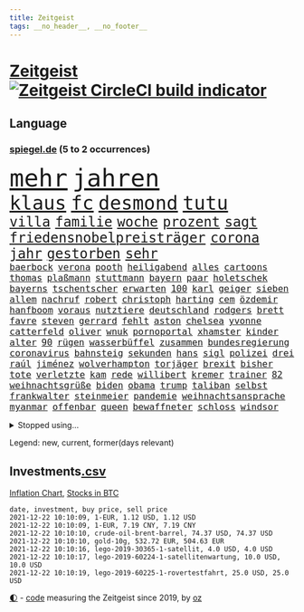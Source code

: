 ```yaml
---
title: Zeitgeist
tags: __no_header__, __no_footer__
---
```


# [Zeitgeist](https://oliz.io/zeitgeist/) [![Zeitgeist CircleCI build indicator](https://circleci.com/gh/ooz/zeitgeist.svg?style=shield)](https://circleci.com/gh/ooz/zeitgeist)

## Language

<h3><a href="https://www.spiegel.de" target="_blank">spiegel.de</a> (5 to 2 occurrences)</h3>
<p style="font-family:monospace">
<span style="font-size:32pt"><a href="news_links.html#mehr" class="current">mehr</a></span>
<span style="font-size:32pt"><a href="news_links.html#jahren" class="current">jahren</a></span>
<br>
<span style="font-size:25pt"><a href="news_links.html#klaus" class="current">klaus</a></span>
<span style="font-size:25pt"><a href="news_links.html#fc" class="current">fc</a></span>
<span style="font-size:25pt"><a href="news_links.html#desmond" class="new">desmond</a></span>
<span style="font-size:25pt"><a href="news_links.html#tutu" class="new">tutu</a></span>
<br>
<span style="font-size:18pt"><a href="news_links.html#villa" class="current">villa</a></span>
<span style="font-size:18pt"><a href="news_links.html#familie" class="current">familie</a></span>
<span style="font-size:18pt"><a href="news_links.html#woche" class="current">woche</a></span>
<span style="font-size:18pt"><a href="news_links.html#prozent" class="current">prozent</a></span>
<span style="font-size:18pt"><a href="news_links.html#sagt" class="current">sagt</a></span>
<span style="font-size:18pt"><a href="news_links.html#friedensnobelpreisträger" class="current">friedensnobelpreisträger</a></span>
<span style="font-size:18pt"><a href="news_links.html#corona" class="current">corona</a></span>
<span style="font-size:18pt"><a href="news_links.html#jahr" class="current">jahr</a></span>
<span style="font-size:18pt"><a href="news_links.html#gestorben" class="current">gestorben</a></span>
<span style="font-size:18pt"><a href="news_links.html#sehr" class="current">sehr</a></span>
<br>
<span style="font-size:12pt"><a href="news_links.html#baerbock" class="current">baerbock</a></span>
<span style="font-size:12pt"><a href="news_links.html#verona" class="new">verona</a></span>
<span style="font-size:12pt"><a href="news_links.html#pooth" class="new">pooth</a></span>
<span style="font-size:12pt"><a href="news_links.html#heiligabend" class="current">heiligabend</a></span>
<span style="font-size:12pt"><a href="news_links.html#alles" class="current">alles</a></span>
<span style="font-size:12pt"><a href="news_links.html#cartoons" class="current">cartoons</a></span>
<span style="font-size:12pt"><a href="news_links.html#thomas" class="current">thomas</a></span>
<span style="font-size:12pt"><a href="news_links.html#plaßmann" class="current">plaßmann</a></span>
<span style="font-size:12pt"><a href="news_links.html#stuttmann" class="current">stuttmann</a></span>
<span style="font-size:12pt"><a href="news_links.html#bayern" class="current">bayern</a></span>
<span style="font-size:12pt"><a href="news_links.html#paar" class="current">paar</a></span>
<span style="font-size:12pt"><a href="news_links.html#holetschek" class="new">holetschek</a></span>
<span style="font-size:12pt"><a href="news_links.html#bayerns" class="current">bayerns</a></span>
<span style="font-size:12pt"><a href="news_links.html#tschentscher" class="current">tschentscher</a></span>
<span style="font-size:12pt"><a href="news_links.html#erwarten" class="current">erwarten</a></span>
<span style="font-size:12pt"><a href="news_links.html#100" class="current">100</a></span>
<span style="font-size:12pt"><a href="news_links.html#karl" class="current">karl</a></span>
<span style="font-size:12pt"><a href="news_links.html#geiger" class="current">geiger</a></span>
<span style="font-size:12pt"><a href="news_links.html#sieben" class="current">sieben</a></span>
<span style="font-size:12pt"><a href="news_links.html#allem" class="current">allem</a></span>
<span style="font-size:12pt"><a href="news_links.html#nachruf" class="current">nachruf</a></span>
<span style="font-size:12pt"><a href="news_links.html#robert" class="current">robert</a></span>
<span style="font-size:12pt"><a href="news_links.html#christoph" class="current">christoph</a></span>
<span style="font-size:12pt"><a href="news_links.html#harting" class="new">harting</a></span>
<span style="font-size:12pt"><a href="news_links.html#cem" class="current">cem</a></span>
<span style="font-size:12pt"><a href="news_links.html#özdemir" class="current">özdemir</a></span>
<span style="font-size:12pt"><a href="news_links.html#hanfboom" class="new">hanfboom</a></span>
<span style="font-size:12pt"><a href="news_links.html#voraus" class="current">voraus</a></span>
<span style="font-size:12pt"><a href="news_links.html#nutztiere" class="new">nutztiere</a></span>
<span style="font-size:12pt"><a href="news_links.html#deutschland" class="current">deutschland</a></span>
<span style="font-size:12pt"><a href="news_links.html#rodgers" class="current">rodgers</a></span>
<span style="font-size:12pt"><a href="news_links.html#brett" class="new">brett</a></span>
<span style="font-size:12pt"><a href="news_links.html#favre" class="new">favre</a></span>
<span style="font-size:12pt"><a href="news_links.html#steven" class="current">steven</a></span>
<span style="font-size:12pt"><a href="news_links.html#gerrard" class="new">gerrard</a></span>
<span style="font-size:12pt"><a href="news_links.html#fehlt" class="current">fehlt</a></span>
<span style="font-size:12pt"><a href="news_links.html#aston" class="current">aston</a></span>
<span style="font-size:12pt"><a href="news_links.html#chelsea" class="current">chelsea</a></span>
<span style="font-size:12pt"><a href="news_links.html#yvonne" class="current">yvonne</a></span>
<span style="font-size:12pt"><a href="news_links.html#catterfeld" class="new">catterfeld</a></span>
<span style="font-size:12pt"><a href="news_links.html#oliver" class="current">oliver</a></span>
<span style="font-size:12pt"><a href="news_links.html#wnuk" class="new">wnuk</a></span>
<span style="font-size:12pt"><a href="news_links.html#pornoportal" class="new">pornoportal</a></span>
<span style="font-size:12pt"><a href="news_links.html#xhamster" class="current">xhamster</a></span>
<span style="font-size:12pt"><a href="news_links.html#kinder" class="current">kinder</a></span>
<span style="font-size:12pt"><a href="news_links.html#alter" class="current">alter</a></span>
<span style="font-size:12pt"><a href="news_links.html#90" class="current">90</a></span>
<span style="font-size:12pt"><a href="news_links.html#rügen" class="new">rügen</a></span>
<span style="font-size:12pt"><a href="news_links.html#wasserbüffel" class="new">wasserbüffel</a></span>
<span style="font-size:12pt"><a href="news_links.html#zusammen" class="current">zusammen</a></span>
<span style="font-size:12pt"><a href="news_links.html#bundesregierung" class="current">bundesregierung</a></span>
<span style="font-size:12pt"><a href="news_links.html#coronavirus" class="current">coronavirus</a></span>
<span style="font-size:12pt"><a href="news_links.html#bahnsteig" class="new">bahnsteig</a></span>
<span style="font-size:12pt"><a href="news_links.html#sekunden" class="current">sekunden</a></span>
<span style="font-size:12pt"><a href="news_links.html#hans" class="current">hans</a></span>
<span style="font-size:12pt"><a href="news_links.html#sigl" class="new">sigl</a></span>
<span style="font-size:12pt"><a href="news_links.html#polizei" class="current">polizei</a></span>
<span style="font-size:12pt"><a href="news_links.html#drei" class="current">drei</a></span>
<span style="font-size:12pt"><a href="news_links.html#raúl" class="current">raúl</a></span>
<span style="font-size:12pt"><a href="news_links.html#jiménez" class="new">jiménez</a></span>
<span style="font-size:12pt"><a href="news_links.html#wolverhampton" class="current">wolverhampton</a></span>
<span style="font-size:12pt"><a href="news_links.html#torjäger" class="current">torjäger</a></span>
<span style="font-size:12pt"><a href="news_links.html#brexit" class="current">brexit</a></span>
<span style="font-size:12pt"><a href="news_links.html#bisher" class="current">bisher</a></span>
<span style="font-size:12pt"><a href="news_links.html#tote" class="current">tote</a></span>
<span style="font-size:12pt"><a href="news_links.html#verletzte" class="current">verletzte</a></span>
<span style="font-size:12pt"><a href="news_links.html#kam" class="current">kam</a></span>
<span style="font-size:12pt"><a href="news_links.html#rede" class="current">rede</a></span>
<span style="font-size:12pt"><a href="news_links.html#willibert" class="new">willibert</a></span>
<span style="font-size:12pt"><a href="news_links.html#kremer" class="new">kremer</a></span>
<span style="font-size:12pt"><a href="news_links.html#trainer" class="current">trainer</a></span>
<span style="font-size:12pt"><a href="news_links.html#82" class="new">82</a></span>
<span style="font-size:12pt"><a href="news_links.html#weihnachtsgrüße" class="new">weihnachtsgrüße</a></span>
<span style="font-size:12pt"><a href="news_links.html#biden" class="current">biden</a></span>
<span style="font-size:12pt"><a href="news_links.html#obama" class="current">obama</a></span>
<span style="font-size:12pt"><a href="news_links.html#trump" class="current">trump</a></span>
<span style="font-size:12pt"><a href="news_links.html#taliban" class="current">taliban</a></span>
<span style="font-size:12pt"><a href="news_links.html#selbst" class="current">selbst</a></span>
<span style="font-size:12pt"><a href="news_links.html#frankwalter" class="current">frankwalter</a></span>
<span style="font-size:12pt"><a href="news_links.html#steinmeier" class="current">steinmeier</a></span>
<span style="font-size:12pt"><a href="news_links.html#pandemie" class="current">pandemie</a></span>
<span style="font-size:12pt"><a href="news_links.html#weihnachtsansprache" class="new">weihnachtsansprache</a></span>
<span style="font-size:12pt"><a href="news_links.html#myanmar" class="current">myanmar</a></span>
<span style="font-size:12pt"><a href="news_links.html#offenbar" class="current">offenbar</a></span>
<span style="font-size:12pt"><a href="news_links.html#queen" class="current">queen</a></span>
<span style="font-size:12pt"><a href="news_links.html#bewaffneter" class="current">bewaffneter</a></span>
<span style="font-size:12pt"><a href="news_links.html#schloss" class="current">schloss</a></span>
<span style="font-size:12pt"><a href="news_links.html#windsor" class="new">windsor</a></span>
</p>
<details>
<summary>Stopped using...</summary>
<p class="former" style="font-size:12pt">
gegenseitig(431) kapitän(431) vollständig(431) angeordnet(430) schwedische(430) anerkennung(429) intensivbetten(429) londoner(429) löhne(429) sachsenanhalt(429) verstehen(429) welchem(429) arbeiter(428) ecuador(428) einzelnen(428) ford(428) geduld(428) gleichberechtigung(428) müsse(428) nationen(428) quarantäne(428) sibirien(428) sperre(428) untersuchungshaft(428) vereinten(428) verwendet(428) wald(428) zeuge(428) alex(427) aussicht(427) bewährung(427) bildung(427) britischer(427) main(427) namens(427) reiche(427) revolution(427) seehofer(427) tests(427) unerwartet(427) verluste(427) wütet(427) äußerst(427) benzin(426) breit(426) erneute(426) figur(426) führerschein(426) ifoindex(426) langsam(426) leitung(426) maske(426) metern(426) rostock(426) unruhen(426) verdachts(426) verlängern(426) wehrt(426) amerikanische(425) beschreibt(425) gereist(425) impfbereitschaft(425) jünger(425) michelle(425) radfahrer(425) steuert(425) verzweifelt(425) 33(424) aufgefallen(424) besseren(424) engagement(424) hintergrund(424) infrage(424) priester(424) trainieren(424) umdenken(424) befindet(423) diskriminiert(423) france(423) frieden(423) gründer(423) neueste(423) paare(423) attentat(422) auskommen(422) behinderung(422) entdeckung(422) innenministerium(422) miteinander(422) philippinen(422) sprengstoff(422) standort(422) terrormiliz(422) vermutet(422) you(422) zweitligist(422) atlantik(421) attackieren(421) brutale(421) endgültig(421) ermöglicht(421) erstaunlich(421) filialen(421) früherer(421) hungerstreik(421) islamistischen(421) kultur(421) lakers(421) meint(421) menschenleben(421) optimistisch(421) regierungspartei(421) spektakulär(421) studieren(421) tötung(421) umstrittener(421) verlust(421) zwillinge(421) amerika(420) berg(420) gefährlicher(420) gekostet(420) kranke(420) löste(420) schlechter(420) verbot(420) weshalb(420) ärgert(420) 29(419) demonstrationen(419) erlitt(419) gast(419) gelegt(419) herrschen(419) künstlerin(419) richtige(419) skepsis(419) spdgesundheitsexperte(419) videobotschaft(419) zverev(419) ärzten(419) abgesetzt(418) gewaltsam(418) mütter(418) rock(418) schmerzen(418) steigender(418) torhüter(418) treten(418) ausreichend(417) braunschweig(417) eingesetzt(417) eskaliert(417) meist(417) online(417) organisationen(417) regensburg(417) sinnvoll(417) blockade(416) hölle(416) kämpfe(416) beteiligung(415) coronabeschränkungen(415) kryptowährung(415) schlagzeilen(415) schwanger(415) shutdown(415) stammt(415) tatverdächtigen(415) 81(414) forderte(414) islamischen(414) taugt(414) alice(413) crew(413) gebrochen(413) griechische(413) salzburg(413) störung(413) 2011(412) euparlament(412) offenen(412) stadion(412) dir(411) kindes(411) philipp(411) qualifikation(411) triumph(411) islamisten(410) stiegen(410) unzählige(410) zuschauern(410) 23(409) schwachen(409) beiträge(408) can(408) coronaschutz(408) hob(408) krawallen(408) migration(408) voraussetzungen(408) wirtschaftswachstum(408) manipulierte(407) niedrigere(407) beschuldigten(406) einnahmen(406) unterschied(405) platzverweis(404) spektakuläre(404) sichert(403) ausrüstung(402) verfassungswidrig(402) beauftragt(401) juristen(401) königin(401) meines(401) änderungen(401) chats(400) eigenem(400) nationalen(400) tennisprofi(400) verheerend(400) astronauten(399) familienberater(399) glaubwürdigkeit(399) mobile(399) papier(399) umfragewerte(399) verhandeln(399) angehörigen(398) favorit(398) verfassungsgericht(398) vermissen(398) älter(398) nennen(397) ute(397) feuert(395) jacob(395) justin(395) landet(395) angezeigt(394) bangen(394) folter(394) gefühl(394) startete(394) fließen(392) holte(392) justizminister(392) stahl(392) bier(391) herausfinden(391) klimaziele(391) abermals(390) vermissten(390) zuspruch(390) geht's(388) reus(388) sprung(388) niedrig(387) rutschte(387) benötigen(386) gesetzliche(386) kanaren(386) jurist(385) lebensgefährlich(385) 47(384) app(384) skizziert(384) unmittelbar(383) staatlichen(382) vorherrschaft(382) gerieten(381) mutation(381) empfangen(380) kanadas(380) verpflichten(380) weidel(380) 6000(379) annäherung(379) verlegen(379) beendete(378) voraussichtlich(377) vergehen(376) sophie(375) ausgaben(373) betrieben(373) stellenabbau(373) coronajahr(372) versicherer(370) höcke(369) renommierten(369) strukturen(369) empfinden(368) superwahljahr(367) clooney(361) theoretisch(361) janet(358) yellen(358) titelkampf(356) stabil(355) zusätzliche(355) rückte(354) berührt(353) badenwürttembergischen(350) befunden(350) lidl(350) berühmtes(347) coronawochenüberblick(343) bundestagsabgeordnete(342) ereignet(341) kopfverletzungen(341) curevac(340) freigelassen(335) abgrund(332) entgehen(329) impft(327) 95(323) tübinger(322) hergestellt(319) langjährige(318) zustimmen(316) amazons(309) wucht(309) klappen(305) viral(303) lenkt(302) behindern(301) el(301) rüdiger(300) extremwetter(297) grab(293) heutige(293) ausländer(290) hubert(290) 20jährige(288) beunruhigt(288) j(288) vereint(287) verlusten(287) impfschutz(286) schätzungen(286) magische(282) notstand(281) unzureichend(280) urteile(279) 4000(278) freigabe(278) objekte(278) palästinensern(278) todesursache(277) missbrauchsvorwürfen(276) begleitete(269) bestsellerautor(267) abgewehrt(266) fußballerinnen(265) nationaler(265) stadien(262) lahm(260) lacht(259) tvinterview(259) maskendeals(258) provider(258) athen(257) erteilte(254) zugspitze(253) erlaubnis(250) bosch(247) charité(247) 2001(245) bedankte(240) fonds(239) gelitten(239) airline(236) landesverband(235) gerungen(233) financial(232) lebensgefährliche(229) charles(226) statistik(224) linda(221) klimaaktivisten(220) niemandem(220) bka(217) afghanischen(215) 2045(213) entschädigungen(211) holz(210) anfangs(207) ausgewählt(207) moldau(207) cotrainer(206) jahrelanger(206) jugendärzte(205) schnellstmöglich(205) großkonzerne(204) vorreiter(202) 32jähriger(201) zurückzukehren(201) set(199) plastik(198) historikerin(197) kreise(196) dorthin(194) gekentert(191) bezeichnen(190) fünften(190) karim(189) lernrückstände(189) pop(189) tennisstar(189) fed(188) 47jähriger(186) ausbildung(186) misstrauen(185) angeschlagene(182) benzinpreise(182) westjordanland(182) monaco(181) finger(180) zuwanderung(179) lokal(178) müll(178) klaut(176) knochen(176) vereinbaren(176) unterstützern(175) fachkräftemangel(174) nashville(174) sechzigerjahre(174) tragweite(174) banden(173) stehe(173) hunderttausenden(171) jon(171) alzheimer(170) anführer(170) regenfälle(170) ähnliches(170) südchinesisches(169) ölpreis(168) europameister(167) indigene(167) wenigsten(166) finde(165) notwendig(165) schäumt(165) verdi(164) befassen(163) entsorgt(163) parteispitze(162) ausschnitte(161) amthor(160) djoković(160) rechtswidrig(160) spezialeinheit(160) staatschefs(159) 1962(158) azubis(158) coronafall(158) diwchef(158) gerüchten(158) beteuert(157) ewigkeit(157) farmer(156) partnerschaft(155) chemnitz(154) mögen(154) spitzenkandidat(154) spitzenpolitiker(154) uganda(154) zuschauerinnen(153) vormundschaft(152) schrumpft(151) sprunghaft(151) kolumnistin(150) tugenden(149) verteidigungsminister(147) erhebung(145) aufzubauen(144) drogenbanden(144) umweltverbände(144) beschuldigen(143) dschihad(143) übersee(143) anmelden(142) glückliche(142) spielerin(142) kreißsaal(140) fläche(139) terrorgruppe(139) tusk(138) charlottesville(137) attackierte(136) evakuierungen(136) aufruhr(135) selfie(135) bedankt(134) technischen(134) karrierecoach(133) voelchert(133) bakterien(132) zähne(132) fluten(131) kyrgios(130) halbleiter(129) korruptionsermittlungen(129) litt(129) ostseepipeline(129) archäologen(128) aufenthalt(128) kollision(128) lebron(127) zehnte(127) milliardengeschäft(125) wiederaufbau(125) y(124) kenne(123) slam(123) schießerei(122) deutschsprachigen(121) entthront(121) labore(121) räder(121) ted(120) usnotenbank(120) 2004(119) entlastung(119) krisenmanagement(119) erzeugen(118) hörte(117) staatsmedien(117) stellvertreter(117) rückendeckung(116) vorfahrt(116) nachträglich(115) philippinische(115) äußerung(115) crews(114) geschwommen(114) kristina(114) manhattan(114) bereitete(113) grand(113) amal(112) deckte(112) epidemische(112) ertranken(112) mordermittlungen(111) zeichnen(111) tarifstreit(110) dirk(109) hallo(109) jahrzehnt(109) fiskus(108) funktionen(108) genervt(108) magdalena(108) privilegien(108) weggefährten(108) beobachter(107) lauf(107) zurückziehen(107) gegensteuern(106) stralsund(106) 90/die(105) materialengpässen(105) fatale(104) stehlen(104) rast(103) stipendium(103) stone(101) kommunisten(100) plante(100) energiepreise(99) krankenschwester(99) resistenter(99) jahn(98) landsleuten(98) skelette(98) favoritin(97) mythen(97) kohleausstieg(96) überfahrt(96) gebrannt(95) aufgegriffen(94) kanadische(94) spektakulärer(94) tarantino(94) messungen(93) somalia(93) abholzung(92) auffrischungsimpfung(92) bedanken(92) erkannt(92) hingerichtet(92) sandberg(92) tränengas(92) gewerkschaften(91) kabuler(91) tennessee(91) unterschiedlicher(91) verknüpft(91) verletzten(91) prämie(90) arbeitsmigranten(89) eindeutig(89) gräben(89) marianne(89) zuständen(89) gegentreffer(88) harris(88) impfdurchbruch(88) kamala(88) musikerinnen(88) sozial(88) stewart(88) vielmehr(88) wright(88) zuschuss(88) 22jährige(87) alonso(87) ausreisen(87) bauten(87) besiegelte(87) exfreundin(87) fernando(87) kennenlernte(87) lichter(87) lutz(87) notenbankchef(87) olympique(87) rettungsflieger(87) schau(87) bayerischer(86) erneuerbarer(86) heavymetalband(86) pannenserie(86) südchinesischen(86) demokratin(85) filip(85) kostić(85) kurios(85) offizier(85) opportunisten(85) staatsanwalt(85) francisco(84) gelobt(84) katastrophalen(84) posierte(84) teroddes(84) verbliebenen(84) vergnügen(84) abschwächung(83) gesundheitsämter(83) hofften(83) sabitzer(83) umgangs(83) virginia(83) vollstreckt(83) vorgeladen(83) allergie(82) freigeben(82) rockergruppe(82) schädliche(82) umkrempeln(82) weltberühmt(82) üppiges(82) 52jährigen(81) geschäftsrisiko(81) klingel(81) rosenheim(81) werten(81) ausschreibung(80) erhielten(80) infektionsschutzgesetzes(80) semester(80) verfrühstückt(80) überdeckt(80) enteignungen(79) rotgrüne(79) aids(78) aufgehängt(78) fock(78) gesteuert(78) gorch(78) gordon(78) lka(78) lyon(78) usraumfahrtbehörde(78) beigetragen(77) cyberangriffe(77) faktencheck(77) müde(77) sämtliche(77) wiesen(77) wirt(77) gesetzentwurf(76) habt(76) messe(76) startplatz(76) vermittelte(76) flickenteppich(75) kaufmann(75) markiert(75) salvador(75) schmerzt(75) fernzüge(74) fracht(74) geladen(74) lebensmittelfirmen(74) mäzen(74) paketbomben(74) schwedens(74) üppig(74) abordnung(73) bruchlandung(73) csuvorsitzenden(73) ehepaars(73) knapper(73) deckeln(72) irrtümer(72) klartext(72) verstärkte(72) drucker(71) fälschung(70) gedachten(70) günes(70) kostic(70) orbit(70) pausieren(70) straft(70) tabellenspitze(70) befragen(69) daniil(69) flüchtlingscamps(69) gemobbt(69) medwedew(69) ubootdeal(69) zuschlagen(69) übertragung(69) barça(68) jackpot(68) kulturpolitik(68) landtagswahl(68) mordverdacht(68) märkte(68) stagnieren(68) unionsanhänger(68) auftritten(67) beeinflusst(67) begünstigt(67) elch(67) euparlamentarier(67) geliebten(67) rothko(67) schäfer(67) strategischen(67) feministin(66) heikle(66) hinunter(66) oppositionsparteien(66) tiefer(66) ungebrochene(66) zündeten(66) geplatztem(65) isanhängerin(65) kleinere(65) schneidet(65) abgeschaltet(64) bahnmitarbeiter(64) gepäck(64) heizungen(64) komfortabler(64) radsportstar(64) schnaps(64) verteuerten(64) vortrag(64) finanzministerin(63) freistoßtor(63) gestiegener(63) ungeimpfter(63) antwortet(62) brockmann(62) höhle(62) nö(62) unauffällig(62) aussichten(61) belangt(61) beruhigen(61) fußballbund(61) großprojekt(61) traurigkeit(61) urheber(61) usjustiz(61) europatour(60) exkanzlers(60) feuers(60) gelebt(60) kiloweise(60) kindesmissbrauchs(60) rückschlägen(60) streitthema(60) allermeisten(59) psychologie(59) spürbare(59) zugehen(59) zusammenstößen(59) fahrgäste(58) ganzer(58) gratuliert(58) beurteilt(57) gaspreis(57) getötete(57) laughing(57) weingenuss(57) witze(57) 35000(56) alarmieren(56) erwärmung(56) grenzschützer(56) reindl(56) teures(56) allheilmittel(55) fahrgast(55) krankenkassen(55) schalteten(55) theologe(55) todesfolge(55) zahnarzt(55) 3ddruck(54) gedrängt(54) natalie(54) price(54) rennens(54) hey(53) kyle(53) oberösterreich(53) verdichef(53) zersetzen(53) freundlich(52) ranghoher(52) volksfesten(52) definiert(51) ellisbextor(51) 135(50) immobilienkonzernen(50) spürbar(50) taiwans(50) weizen(50) detonation(49) entzweit(49) frances(49) osteuropa(49) regierungskrise(49) tatverdächtiger(49) atp(48) bewerten(48) entwicklungskosten(48) erforschen(48) filmbranche(48) hinweisgeber(48) kompromissbereit(48) männlich(48) vereinbart(48) verfällt(48) verschlechtern(48) angehoben(47) bieber(47) minderheitsregierung(47) naturschützer(47) raumsonde(47) rückweg(47) spe(47) awoniyi(46) bernard(46) bewachen(46) damaliger(46) hartmut(46) intern(46) lindern(46) misshandlungen(46) nirgends(46) segelschulschiff(46) sockel(46) taiwo(46) weitesten(46) buchungszahlen(45) erzeugerpreise(45) gravierend(45) hiv(45) importieren(45) zugefügt(45) ransomware(44) 59jähriger(43) hinrichtung(43) lädt(43) mies(43) rotterdam(43) arbeitsrechtlerin(42) eon(42) lindenstraße(42) rugby(42) sauer(42) unheilbar(42) weiterentwicklung(42) benutzt(41) bundeswirtschaftsminister(41) charlène(41) diktators(41) doppel(41) fürstin(41) koalitionäre(41) regierungspartner(41) verzückt(41) zukunftsvision(41) asteroiden(40) dritter(40) drogenpolitik(40) irrfahrt(40) scherz(40) abgehoben(39) abschiedstour(39) anfangen(39) cduspitze(39) nochkanzlerin(39) steine(39) zutaten(39) klimaexperten(38) landesärztekammer(38) strafvollzug(38) trainerteam(38) ubs(38) ölkrise(38) anreisen(37) chefredakteur(37) freundlichen(37) legalisiert(37) wasseroberfläche(37) fidel(36) gewalttätigen(36) rüttelt(36) schädigen(36) springerchef(36) unzulässig(36) votierten(36) watford(36) überrollt(36) benzema(35) besorgen(35) brandenburgs(35) ecuadors(35) feiertag(35) masked(35) methode(35) schlagartig(35) singer(35) verschwundenen(35) bukele(34) medizinische(34) nayib(34) sexvideoaffäre(34) vaterland(34) widersprach(34) dieselbe(33) landeschef(33) rechtspopulisten(33) videokonferenz(33) caracas(32) krönt(32) nackten(32) telefonierte(32) ausgeben(31) duft(31) euland(31) freiburger(31) russisches(31) achterbahn(30) außenpolitische(30) eröffnete(30) feministinnen(30) geldsegen(30) haufen(30) montagmorgen(30) pflegerin(30) skeptischer(30) euvergleich(29) pazifikküste(29) radikalislamische(29) wille(29) ablenken(28) championsleaguesaison(28) houston(28) irakische(28) regierungswechsel(28) zertifizierung(28) alec(27) baldwin(27) hamdok(27) kamerafrau(27) tödlichem(27) wehmut(27) abfeuerte(26) finanzen(26) halyna(26) hutchins(26) rust(26) gegentore(25) genügte(25) gesundheitssystem(25) motors(25) sono(25) superreichen(25) weiterspielen(25) gesundheitszustand(24) symbolfigur(24) ausverkauft(23) genetische(23) randalierer(23) überfälle(23) professor(22) fasziniert(21) finals(21) geringen(21) hausärzte(21) irgendwas(21) lebendig(21) nervös(21) tennisspielerin(21) verbirgt(21) zeichner(21) aufgehalten(20) erpresser(20) filmt(20) französin(20) netflixserie(20) stipendien(20) woanders(20) asteroidenmond(19) impfstoffs(19) kollisionskurs(19) abtrünnigen(18) andersson(18) championsleaguepartie(18) durchschnittliche(18) klimagipfels(18) legalen(18) maya(18) nachhaltigkeit(18) wach(18) zhan(18) zhang(18) begibt(17) fünfzigerjahren(17) versicherung(17) angespannten(16) buhlen(16) bundesarbeitsministerium(16) coronachaos(16) ernte(16) gletschern(16) gunnar(16) kriminalität(16) organisierte(16) paraguay(16) solskjær(16) sportlichen(16) tories(16) usrepublikaner(16) verkündeten(16) afdstimmen(15) akw(15) angstgegner(15) betitelt(15) flüchtlingspolitik(15) löfven(15) rudolf(15) xavi(15) überraschenden(15) annamaria(14) ferchichi(14) jagte(14) mexikanischen(14) schwarzmarkt(14) verhandlungsrunde(14) zukünftigen(14) billionenschweres(13) coronaberichterstattung(13) cricket(13) für(13) gemälde(13) nflprofi(13) regenwaldes(13) sammlung(13) verlagert(13) billionenpaket(12) deckelung(12) falk(12) interessengruppen(12) kenosha(12) schlimmen(12) tröstet(12) völker(12) wahnsinnig(12) auseinandersetzungen(11) belavia(11) präsent(11) regierungen(11) verbraucherzentralen(11) verteuerung(11)
</p>
</details>
<p>Legend: <span class="new">new</span>, <span class="current">current</span>, <span class="former">former(days relevant)</span></p>

## Investments[.csv](investments.csv)

[Inflation Chart](https://inflationchart.com),
[Stocks in BTC](https://stonksinbtc.xyz/)

```
date, investment, buy price, sell price
2021-12-22 10:10:09, 1-EUR, 1.12 USD, 1.12 USD
2021-12-22 10:10:09, 1-EUR, 7.19 CNY, 7.19 CNY
2021-12-22 10:10:10, crude-oil-brent-barrel, 74.37 USD, 74.37 USD
2021-12-22 10:10:10, gold-10g, 532.72 EUR, 504.63 EUR
2021-12-22 10:10:16, lego-2019-30365-1-satellit, 4.0 USD, 4.0 USD
2021-12-22 10:10:17, lego-2019-60224-1-satellitenwartung, 10.0 USD, 10.0 USD
2021-12-22 10:10:19, lego-2019-60225-1-rovertestfahrt, 25.0 USD, 25.0 USD
```

<footer>
<a href="javascript:toggleTheme()" class="nav">🌓</a>
- <a href="https://github.com/ooz/zeitgeist">code</a> measuring the Zeitgeist since 2019, by <a href="https://oliz.io">oz</a>
</footer>
